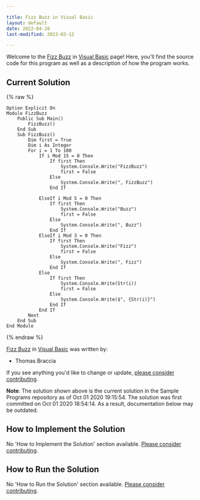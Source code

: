 ```yaml
---

title: Fizz Buzz in Visual Basic
layout: default
date: 2022-04-28
last-modified: 2023-03-12

---
```


Welcome to the [Fizz Buzz](https://sampleprograms.io/projects/fizz-buzz) in [Visual Basic](https://sampleprograms.io/languages/visual-basic) page! Here, you'll find the source code for this program as well as a description of how the program works.

## Current Solution

{% raw %}

```visual basic
Option Explicit On
Module FizzBuzz
    Public Sub Main()
        FizzBuzz()
    End Sub
    Sub FizzBuzz()
        Dim first = True
        Dim i As Integer
        For i = 1 To 100
            If i Mod 15 = 0 Then
                If first Then
                    System.Console.Write("FizzBuzz")
                    first = False
                Else
                    System.Console.Write(", FizzBuzz")
                End If

            ElseIf i Mod 5 = 0 Then
                If first Then
                    System.Console.Write("Buzz")
                    first = False
                Else
                    System.Console.Write(", Buzz")
                End If
            ElseIf i Mod 3 = 0 Then
                If first Then
                    System.Console.Write("Fizz")
                    first = False
                Else
                    System.Console.Write(", Fizz")
                End If
            Else
                If first Then
                    System.Console.Write(Str(i))
                    first = False
                Else
                    System.Console.Write($", {Str(i)}")
                End If
            End If
        Next
    End Sub
End Module
```

{% endraw %}

[Fizz Buzz](https://sampleprograms.io/projects/fizz-buzz) in [Visual Basic](https://sampleprograms.io/languages/visual-basic) was written by:

- Thomas Braccia

If you see anything you'd like to change or update, [please consider contributing](https://github.com/TheRenegadeCoder/sample-programs).

**Note**: The solution shown above is the current solution in the Sample Programs repository as of Oct 01 2020 19:15:54. The solution was first committed on Oct 01 2020 18:54:14. As a result, documentation below may be outdated.

## How to Implement the Solution

No 'How to Implement the Solution' section available. [Please consider contributing](https://github.com/TheRenegadeCoder/sample-programs-website).

## How to Run the Solution

No 'How to Run the Solution' section available. [Please consider contributing](https://github.com/TheRenegadeCoder/sample-programs-website).